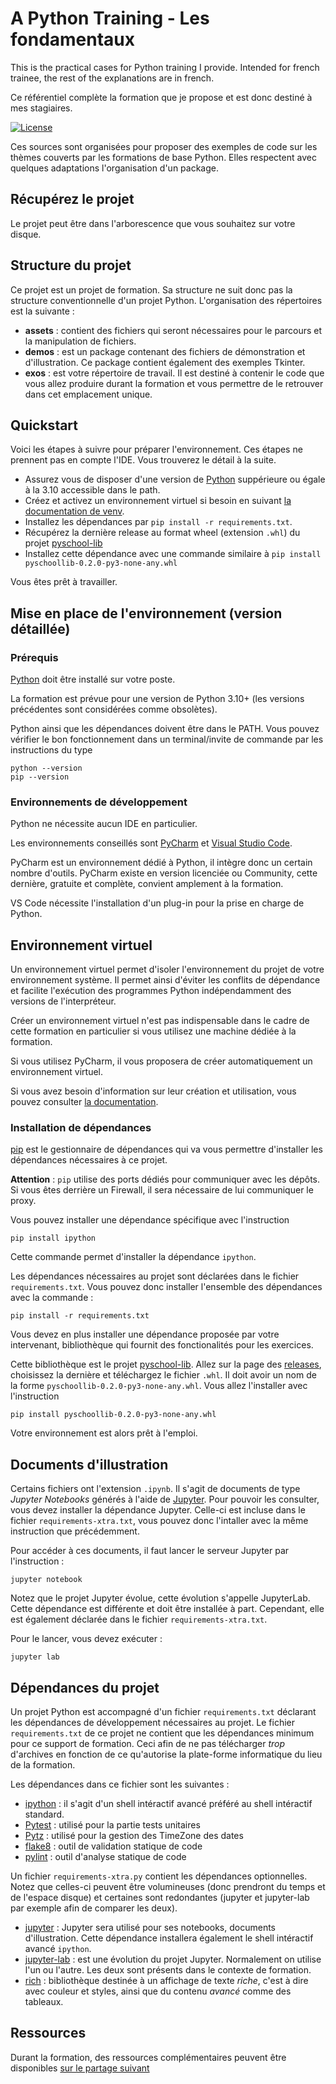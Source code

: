 # A Python Training - Les fondamentaux

This is the practical cases for Python training I provide. Intended for french trainee, the rest of the explanations
are in french.

Ce référentiel complète la formation que je propose et est donc destiné à mes stagiaires. 

[![License](https://img.shields.io/github/license/darko-itpro/training-python.svg?style=plastic)](https://github.com/darko-itpro/training-python/blob/master/LICENSE)

Ces sources sont organisées pour proposer des exemples de code sur les thèmes couverts par les formations de base
Python. Elles respectent avec quelques adaptations l'organisation d'un package.

## Récupérez le projet
Le projet peut être dans l'arborescence que vous souhaitez sur votre disque.

## Structure du projet
Ce projet est un projet de formation. Sa structure ne suit donc pas la
structure conventionnelle d'un projet Python. L'organisation des répertoires
est la suivante :
 * **assets** : contient des fichiers qui seront nécessaires pour le parcours 
 et la manipulation de fichiers.
 * **demos** : est un package contenant des fichiers de démonstration et
 d'illustration. Ce package contient également des exemples Tkinter.
 * **exos** : est votre répertoire de travail. Il est destiné à contenir le
 code que vous allez produire durant la formation et vous permettre de le
 retrouver dans cet emplacement unique.

## Quickstart
Voici les étapes à suivre pour préparer l'environnement. Ces étapes ne prennent pas en compte
l'IDE. Vous trouverez le détail à la suite.
- Assurez vous de disposer d'une version de [Python](https://www.python.org) suppérieure ou égale à
  la 3.10 accessible dans le path.
- Créez et activez un environnement virtuel si besoin en
  suivant [la documentation de venv](https://docs.python.org/fr/3/library/venv.html).
- Installez les dépendances par `pip install -r requirements.txt`.
- Récupérez la dernière release au format wheel (extension `.whl`) du 
  projet [pyschool-lib](https://github.com/darko-itpro/pyschool-lib/releases)
- Installez cette dépendance avec une commande similaire
  à `pip install pyschoollib-0.2.0-py3-none-any.whl`

Vous êtes prêt à travailler.

## Mise en place de l'environnement (version détaillée)
### Prérequis
[Python](https://www.python.org) doit être installé sur votre poste.

La formation est prévue pour une version de Python 3.10+ (les versions précédentes sont considérées
comme obsolètes).

Python ainsi que les dépendances doivent être dans le PATH. Vous pouvez vérifier le bon
fonctionnement dans un terminal/invite de commande par les instructions du type

```
python --version
pip --version
```

### Environnements de développement
Python ne nécessite aucun IDE en particulier.

Les environnements conseillés sont [PyCharm](https://www.jetbrains.com/fr-fr/pycharm/)
et [Visual Studio Code](https://code.visualstudio.com/).

PyCharm est un environnement dédié à Python, il intègre donc un certain nombre
d'outils. PyCharm existe en version licenciée ou Community, cette dernière,
gratuite et complète, convient amplement à la formation.

VS Code nécessite l'installation d'un plug-in pour la prise en charge de
Python.

## Environnement virtuel
Un environnement virtuel permet d'isoler l'environnement du projet de votre
environnement système. Il permet ainsi d'éviter les conflits de dépendance et
facilite l'exécution des programmes Python indépendamment des versions de
l'interpréteur.

Créer un environnement virtuel n'est pas indispensable dans le cadre de cette formation en
particulier si vous utilisez une machine dédiée à la formation.

Si vous utilisez PyCharm, il vous proposera de créer automatiquement un environnement virtuel.

Si vous avez besoin d'information sur leur création et utilisation, vous pouvez consulter
[la documentation](https://docs.python.org/fr/3/library/venv.html).

### Installation de dépendances
[pip](https://pypi.python.org/pypi/pip) est le gestionnaire de dépendances qui
va vous permettre d'installer les dépendances nécessaires à ce projet.

**Attention** : `pip` utilise des ports dédiés pour communiquer avec les
dépôts. Si vous êtes derrière un Firewall, il sera nécessaire de lui
communiquer le proxy.

Vous pouvez installer une dépendance spécifique avec l'instruction
```shell
pip install ipython
```

Cette commande permet d'installer la dépendance `ipython`.

Les dépendances nécessaires au projet sont déclarées dans le fichier
`requirements.txt`. Vous pouvez donc installer l'ensemble des dépendances avec
la commande :

```shell
pip install -r requirements.txt
```

Vous devez en plus installer une dépendance proposée par votre intervenant, bibliothèque qui
fournit des fonctionalités pour les exercices.

Cette bibliothèque est le projet [pyschool-lib](https://github.com/darko-itpro/pyschool-lib). Allez
sur la page des [releases](https://github.com/darko-itpro/pyschool-lib/releases), choisissez la
dernière et téléchargez le fichier `.whl`. Il doit avoir un nom de la
forme `pyschoollib-0.2.0-py3-none-any.whl`. Vous allez l'installer avec l'instruction

```shell
pip install pyschoollib-0.2.0-py3-none-any.whl
```

Votre environnement est alors prêt à l'emploi.
 
## Documents d'illustration

Certains fichiers ont l'extension `.ipynb`. Il s'agit de documents de type
*Jupyter Notebooks* générés à l'aide de [Jupyter](http://jupyter.org/). Pour
pouvoir les consulter, vous devez installer la dépendance Jupyter. Celle-ci est incluse dans
le fichier `requirements-xtra.txt`, vous pouvez donc l'intaller avec la même instruction que
précédemment.
 
Pour accéder à ces documents, il faut lancer le serveur Jupyter par
l'instruction :
```
jupyter notebook
```
Notez que le projet Jupyter évolue, cette évolution s'appelle JupyterLab. Cette dépendance est
différente et doit être installée à part. Cependant, elle est également déclarée dans le fichier
`requirements-xtra.txt`.

Pour le lancer, vous devez exécuter :
```
jupyter lab
```

## Dépendances du projet
Un projet Python est accompagné d'un fichier `requirements.txt` déclarant les dépendances de
développement nécessaires au projet. Le fichier `requirements.txt` de ce projet ne contient que
les dépendances minimum pour ce support de formation. Ceci afin de ne pas télécharger _trop_
d'archives en fonction de ce qu'autorise la plate-forme informatique du lieu de la formation.

Les dépendances dans ce fichier sont les suivantes :
 * [ipython](https://jupyter.org/) : il s'agit d'un shell intéractif avancé préféré au shell
   intéractif standard.
 * [Pytest](https://docs.pytest.org/) : utilisé pour la partie tests unitaires
 * [Pytz](https://pypi.org/project/pytz/) : utilisé pour la gestion des TimeZone des dates
 * [flake8](https://flake8.pycqa.org/) : outil de validation statique de code
 * [pylint](https://pypi.org/project/pylint/) : outil d'analyse statique de code

Un fichier `requirements-xtra.py` contient les dépendances optionnelles. Notez que celles-ci
peuvent être volumineuses (donc prendront du temps et de l'espace disque) et certaines sont
redondantes (jupyter et jupyter-lab par exemple afin de comparer les deux).
 * [jupyter](https://jupyter.org/) : Jupyter sera utilisé pour ses notebooks, documents
   d'illustration. Cette dépendance installera également le shell intéractif 
   avancé `ipython`.
 * [jupyter-lab](https://jupyter.org/) : est une évolution du projet Jupyter. Normalement on
   utilise l'un ou l'autre. Les deux sont présents dans le contexte de formation.
 * [rich](https://rich.readthedocs.io/) : bibliothèque destinée à un affichage de texte _riche_,
   c'est à dire avec couleur et styles, ainsi que du contenu _avancé_ comme des tableaux.
 
## Ressources

Durant la formation, des ressources complémentaires peuvent être disponibles
[sur le partage suivant](https://bit.ly/3uh2MEQ)
